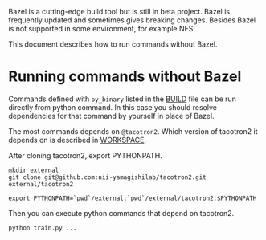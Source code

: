Bazel is a cutting-edge build tool but is still in beta project. 
Bazel is frequently updated and sometimes gives breaking changes.
Besides Bazel is not supported in some environment, for example NFS.

This document describes how to run commands without Bazel.

# Running commands without Bazel

Commands defined with `py_binary` listed in the [BUILD](./BUILD) file can be run directly from python command.
In this case you should resolve dependencies for that command by yourself in place of Bazel.

The most commands depends on `@tacotron2`. Which version of tacotron2 it depends on is described in [WORKSPACE](./WORKSPACE).

After cloning tacotron2, export PYTHONPATH.
```
mkdir external
git clone git@github.com:nii-yamagishilab/tacotron2.git external/tacotron2

export PYTHONPATH=`pwd`/external:`pwd`/external/tacotron2:$PYTHONPATH
```

Then you can execute python commands that depend on tacotron2.

```
python train.py ...
```
